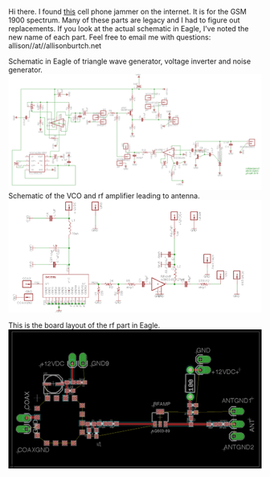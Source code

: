 Hi there. I found [this](http://www.electroschematics.com/wp-content/uploads/2009/01/cell-phone-jammer-schematic.gif) cell phone jammer on the internet. It is for the GSM 1900 spectrum. Many of these parts are legacy and I had to figure out replacements. If you look at the actual schematic in Eagle, I've noted the new name of each part. Feel free to email me with questions: allison//at//allisonburtch.net

Schematic in Eagle of triangle wave generator, voltage inverter and noise generator.
![](/circuit1.png)
Schematic of the VCO and rf amplifier leading to antenna.
![](/circuit2.png)

This is the board layout of the rf part in Eagle.
![](/board1.png)